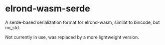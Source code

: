 # elrond-wasm-serde

A serde-based serialization format for elrond-wasm, similat to bincode, but no_std.

Not currently in use, was replaced by a more lightweight version.
